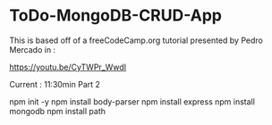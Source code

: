 # ToDo-MongoDB-CRUD-App

This is based off of a freeCodeCamp.org tutorial presented by Pedro Mercado in :

https://youtu.be/CyTWPr_WwdI

Current : 11:30min Part 2

 npm init -y
 npm install body-parser
 npm install express
 npm install mongodb
 npm install path






